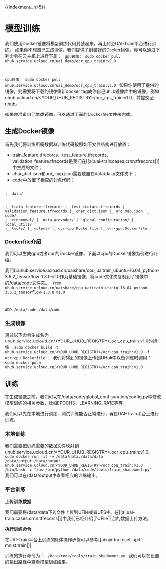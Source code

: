{{indexmenu_n>5}}

# 模型训练
我们使用Docker镜像将模型训练代码封装起来，再上传至UAI-Train平台进行训练。
如果你不想自己生成镜像，我们提供了封装好的Docker镜像，你可以通过下列命令在云主机上进行下载：
<code>
gpu镜像：
sudo docker pull uhub.service.ucloud.cn/uai_demo/ocr_gpu_train:v1.0

cpu镜像：
sudo docker pull uhub.service.ucloud.cn/uai_demo/ocr_cpu_train:v1.0
</code>
如果你使用了提供的镜像，则需要将下载的镜像重新docker tag成你自己uhub镜像库中的镜像，例如uhub.ucloud.cn/<YOUR\_UHUB\_REGISTRY>/ocr\_cpu\_train:v1.0，并提交至uhub。

如果你准备自己生成镜像，可以通过下面的Dockerfile文件来完成。

## 生成Docker镜像
首先我们将训练所需数据和训练代码按照如下文件结构进行放置：

  * train\_feature.tfrecords、test\_feature.tfrecords、validation\_feature.tfrecords是我们在[[ai:uai-train:cases:crnn:tfrecords|]]中生成的文件；
  * char\_dict.json和ord\_map.json需要放置在data/data/文件夹下；
  * code中放置了相应的训练代码；

<code>
|_ data/

 |_ train_feature.tfrecords
 |_ test_feature.tfrecords
     |_ validation_feature.tfrecords
     |_ char_dict.json
     |_ ord_map.json
      |_ code/
     |_ crnnmodel/
     |_ data_provoder/
     |_ global_configuration/
     |_ local_utils/
     |_ tools/
      |_ output/
      |_ ocr-cpu.Dockerfile 
      |_ ocr-gpu.Dockerfile
    </code>

### Dockerfile介绍
我们可以生成gpu或者cpu的Docker镜像，下面以cpu的Docker镜像为例进行介绍。

我们以uhub.service.ucloud.cn/uaishare/cpu\_uaitrain\_ubuntu-16.04\_python-3.6.2\_tensorflow-1.3.0:v1.0作为基础镜像，将code文件夹复制到了镜像中的/data/code文件夹。
<code>
From uhub.service.ucloud.cn/uaishare/cpu_uaitrain_ubuntu-16.04_python-3.6.2_tensorflow-1.3.0:v1.0

ADD /data/code /data/code
</code>

### 生成镜像
通过以下命令生成名为uhub.service.ucloud.cn/<YOUR\_UHUB\_REGISTRY>/ocr\_cpu\_train:v1.0的镜像.
<code>
sudo docker build -t uhub.service.ucloud.cn/<YOUR_UHUB_REGISTRY>/ocr_cpu_train:v1.0 -f ocr-cpu.Dockerfile .
</code>
我们将得到的镜像上传到UHub中以备训练时调用：
<code>
sudo docker push uhub.service.ucloud.cn/<YOUR_UHUB_REGISTRY>/ocr_cpu_train:v1.0 
</code>

## 训练
在生成镜像之前，我们可以在/data/code/global\_configuration/config.py中修改模型训练的相关参数，比如EPOCHS、LEARNING_RATE等等。

我们可以先在本地进行训练，测试训练能否正常进行，再在UAI-Train平台上进行训练。

### 本地训练

我们需要把训练需要的数据文件映射到uhub.service.ucloud.cn/<YOUR\_UHUB\_REGISTRY>/ocr\_cpu\_train:v1.0。
<code>
sudo docker run -it -v /data/data:/data/data /data/output:/data/output  uhub.service.ucloud.cn/<YOUR_UHUB_REGISTRY>/ocr_cpu_train:v1.0  /bin/bash -c "/usr/bin/python /data/code/tools/train_shadownet.py"
</code>
我们可以在/data/output中查看相应的训练输出。

### 平台训练
**上传训练数据**

我们需要将/data/data下的文件上传到UFile或者UFS中，在[[ai:uai-train:cases:crnn:tfrecords|]]中我们已经介绍了UFile平台的数据上传方法。

**执行训练命令**

在UAI-Train平台上训练的具体操作步骤可以参考[[ai:uai-train:set-up:tf-mnist:train|]]

训练的执行命令为：
<code>
/data/code/tools/train_shadownet.py 
</code>
我们可以在设置的输出路径中查看模型训练结果。


